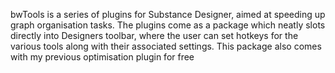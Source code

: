 bwTools is a series of plugins for Substance Designer, aimed at speeding up graph organisation tasks. The plugins come as a package which neatly slots directly into Designers toolbar, where the user can set hotkeys for the various tools along with their associated settings. This package also comes with my previous optimisation plugin for free